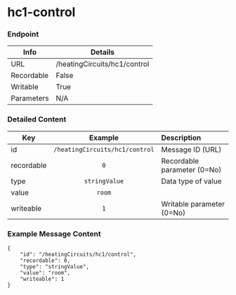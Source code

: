 # hc1-control



### Endpoint

| Info  | Details |
| ------------- | ------------- |
| URL   | /heatingCircuits/hc1/control   |
| Recordable   | False   |
| Writable   | True   |
| Parameters  | N/A |

### Detailed Content

|  Key  | Example | Description |
| ------------- | :------: | :------------------------------ |
|  id | `/heatingCircuits/hc1/control` | Message ID (URL) |
|  recordable | `0` | Recordable parameter (0=No) |
|  type | `stringValue` | Data type of value |
|  value | `room` |  |
|  writeable | `1` | Writable parameter (0=No) |



### Example Message Content
```
{
    "id": "/heatingCircuits/hc1/control",
    "recordable": 0,
    "type": "stringValue",
    "value": "room",
    "writeable": 1
}
```
